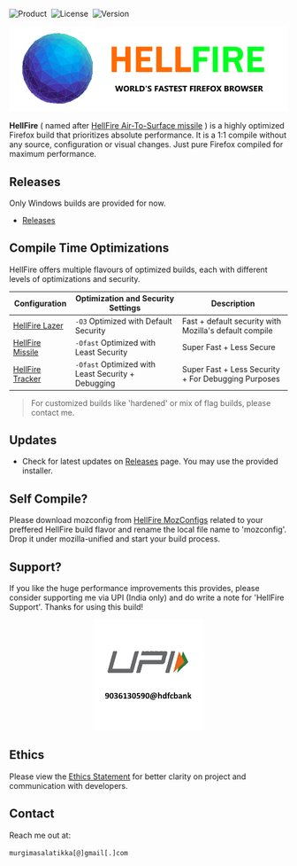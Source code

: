 ![Product](https://img.shields.io/badge/-HellFire-61DAFB?logo=firefox&logoColor=white&style=for-the-badge) &nbsp;![License](https://img.shields.io/badge/-MPLv2.0-61DAFB?logo=license&logoColor=white&style=for-the-badge) &nbsp;![Version](https://img.shields.io/badge/-123.0a1-61DAFB?logo=version&logoColor=white&style=for-the-badge)

<p align="center">
  <img src="https://raw.githubusercontent.com/BVSHAI/HellFire/main/Assets/logo.png">
</p>

**HellFire** ( named after [HellFire Air-To-Surface missile](https://en.wikipedia.org/wiki/AGM-114_Hellfire) ) is a highly optimized Firefox build that prioritizes absolute performance. It is a 1:1 compile without any source, configuration or visual changes. Just pure Firefox compiled for maximum performance.

## Releases

Only Windows builds are provided for now.

- [Releases](https://github.com/BVSHAI/HellFire/releases/)

## Compile Time Optimizations

HellFire offers multiple flavours of optimized builds, each with different levels of optimizations and security.

| **Configuration** | **Optimization and Security Settings** | **Description** |
|--------------------|----------------------------------------|-----------------|
| [HellFire Lazer](https://raw.githubusercontent.com/BVSHAI/HellFire/main/MozConfigs/mozconfig_lazer) | `-O3` Optimized with Default Security | Fast + default security with Mozilla's default compile |
| [HellFire Missile](https://raw.githubusercontent.com/BVSHAI/HellFire/main/MozConfigs/mozconfig_missile) | `-Ofast` Optimized with Least Security | Super Fast + Less Secure |
| [HellFire Tracker](https://raw.githubusercontent.com/BVSHAI/HellFire/main/MozConfigs/mozconfig_tracker) | `-Ofast` Optimized with Least Security + Debugging | Super Fast + Less Security + For Debugging Purposes |

> For customized builds like 'hardened' or mix of flag builds, please contact me.

## Updates

- Check for latest updates on [Releases](https://github.com/BVSHAI/HellFire/releases/) page. You may use the provided installer.

## Self Compile?

Please download mozconfig from [HellFire MozConfigs](https://github.com/BVSHAI/HellFire/tree/main/MozConfigs) related to your preffered HellFire build flavor and rename the local file name to 'mozconfig'. Drop it under mozilla-unified and start your build process.

## Support?

If you like the huge performance improvements this provides, please consider supporting me via UPI (India only) and do write a note for 'HellFire Support'. Thanks for using this build!

<p align="center">
  <img src="https://raw.githubusercontent.com/BVSHAI/HellFire/main/Assets/support_upi.png">
</p>

## Ethics

Please view the [Ethics Statement](https://raw.githubusercontent.com/BVSHAI/HellFire/main/ETHICS.md) for better clarity on project and communication with developers.

## Contact

Reach me out at:

`murgimasalatikka[@]gmail[.]com`
